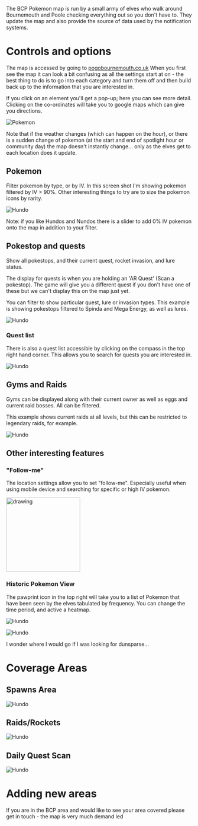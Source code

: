The BCP Pokemon map is run by a small army of elves who walk around Bournemouth and Poole checking everything out so you don't have to.  They update the map and also provide the source of data used by the notification systems.

# Controls and options

The map is accessed by going to [pogobournemouth.co.uk](https://pogobournemouth.co.uk)
When you first see the map it can look a bit confusing as all the settings start at on - the best thing to do is to go into each category and turn them off and then build back up to the information that you are interested in.

If you click on an element you'll get a pop-up; here you can see more detail.  Clicking on the co-ordinates will take you to google maps which can give you directions.
 
![Pokemon](img/rocketmap-example-pokemon.png)

Note that if the weather changes (which can happen on the hour), or there is a sudden change of pokemon (at the start and end of spotlight hour or community day) the map doesn't instantly change... only as the elves get to each location does it update.

## Pokemon

Filter pokemon by type, or by IV. In this screen shot I'm showing pokemon filtered by IV > 90%.  Other interesting things to try are to size the pokemon icons by rarity.

![Hundo](img/rocketmap-pokemon.png)

Note: if you like Hundos and Nundos there is a slider to add 0% IV pokemon onto the map in addition to your filter.

## Pokestop and quests

Show all pokestops, and their current quest, rocket invasion, and lure status. 

The display for quests is when you are holding an 'AR Quest' (Scan a pokestop). The game will give you a different quest if you don't have one of these but we can't display this on the map just yet.

You can filter to show particular quest, lure or invasion types.  This example is showing pokestops filtered to Spinda and Mega Energy, as well as lures. 

![Hundo](img/rocketmap-quests.png)

### Quest list

There is also a quest list accessible by clicking on the compass in the top right hand corner. This allows you to search for quests you are interested in.

![Hundo](img/rocketmap-quest-list.png)

## Gyms and Raids

Gyms can be displayed along with their current owner as well as eggs and current raid bosses. All can be filtered.

This example shows current raids at all levels, but this can be restricted to legendary raids, for example.

![Hundo](img/rocketmap-raids.png)

## Other interesting features

### "Follow-me"

The location settings allow you to set "follow-me". Especially useful when using mobile device and searching for specific or high IV pokemon.

<img src="../img/rocketmap-followme.png" alt="drawing" width="200"/>


### Historic Pokemon View

The pawprint icon in the top right will take you to a list of Pokemon that have been seen by the elves tabulated by frequency.  You can change the time period, and active a heatmap.

![Hundo](img/rocketmap-pokemon-list.png)

![Hundo](img/rocketmap-pokemon-heatmap.png)

I wonder where I would go if I was looking for dunsparse...


# Coverage Areas

## Spawns Area

![Hundo](img/spawns-area.png)

## Raids/Rockets

![Hundo](img/raids-area.png)

## Daily Quest Scan

![Hundo](img/quests-area.png)



# Adding new areas

If you are in the BCP area and would like to see your area covered please get in touch - the map is very much demand led


